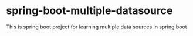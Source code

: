 # spring-boot-multiple-datasource
This is spring boot project for learning multiple data sources in spring boot
